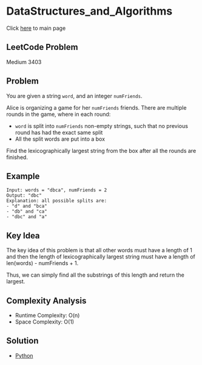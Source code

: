 # DataStructures_and_Algorithms
Click [here](../../README.md) to main page

## LeetCode Problem
Medium 3403

## Problem
You are given a string `word`, and an integer `numFriends`.

Alice is organizing a game for her `numFriends` friends. There are multiple rounds in the game, where in each round:
- `word` is split into `numFriends` non-empty strings, such that no previous round has had the exact same split
- All the split words are put into a box

Find the lexicographically largest string from the box after all the rounds are finished.

## Example
```
Input: words = "dbca", numFriends = 2
Output: "dbc"
Explanation: all possible splits are:
- "d" and "bca"
- "db" and "ca"
- "dbc" and "a"
```

## Key Idea
The key idea of this problem is that all other words must have a length of 1 and then the length of lexicographically largest string must have a length of len(words) - numFriends + 1.

Thus, we can simply find all the substrings of this length and return the largest.

## Complexity Analysis
- Runtime Complexity: O(n)
- Space Complexity: O(1)

## Solution
- [Python](./solution.py)
